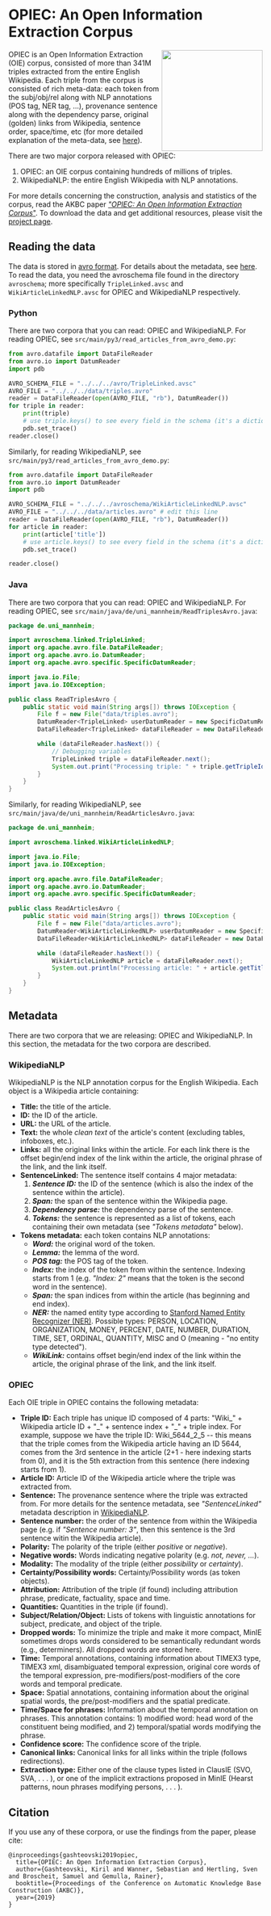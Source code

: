 # OPIEC: An Open Information Extraction Corpus

<img src="img/opiec-logo.png" align="right" width=200>

OPIEC is an Open Information Extraction (OIE) corpus, consisted of more than 341M triples extracted from the entire English Wikipedia. Each triple from the corpus is consisted of rich meta-data: each token from the subj/obj/rel along with NLP annotations (POS tag, NER tag, ...), provenance sentence along with the dependency parse, original (golden) links from Wikipedia, sentence order, space/time, etc (for more detailed explanation of the meta-data, see [here](#metadata)). 

There are two major corpora released with OPIEC:

1. OPIEC: an OIE corpus containing hundreds of millions of triples.
2. WikipediaNLP: the entire English Wikipedia with NLP annotations.

For more details concerning the construction, analysis and statistics of the corpus, read the AKBC paper [*"OPIEC: An Open Information Extraction Corpus*"](https://arxiv.org/pdf/1904.12324.pdf). To download the data and get additional resources, please visit the [project page](https://www.uni-mannheim.de/dws/research/resources/opiec/).

## Reading the data

The data is stored in [avro format](https://avro.apache.org/). For details about the metadata, see [here](#metadata). To read the data, you need the avroschema file found in the directory `avroschema`; more specifically `TripleLinked.avsc` and `WikiArticleLinkedNLP.avsc` for OPIEC and WikipediaNLP respectively. 

### Python

There are two corpora that you can read: OPIEC and WikipediaNLP. For reading OPIEC, see `src/main/py3/read_articles_from_avro_demo.py`:

```python
from avro.datafile import DataFileReader
from avro.io import DatumReader
import pdb 

AVRO_SCHEMA_FILE = "../../../avro/TripleLinked.avsc"
AVRO_FILE = "../../../data/triples.avro"
reader = DataFileReader(open(AVRO_FILE, "rb"), DatumReader())
for triple in reader:
    print(triple)
    # use triple.keys() to see every field in the schema (it's a dictionary)
    pdb.set_trace()
reader.close()
```

Similarly, for reading WikipediaNLP, see `src/main/py3/read_articles_from_avro_demo.py`:

```python
from avro.datafile import DataFileReader
from avro.io import DatumReader
import pdb 

AVRO_SCHEMA_FILE = "../../../avroschema/WikiArticleLinkedNLP.avsc"
AVRO_FILE = "../../../data/articles.avro" # edit this line
reader = DataFileReader(open(AVRO_FILE, "rb"), DatumReader())
for article in reader:
    print(article['title'])
    # use article.keys() to see every field in the schema (it's a dictionary)
    pdb.set_trace()

reader.close()
```

### Java

There are two corpora that you can read: OPIEC and WikipediaNLP. For reading OPIEC, see `src/main/java/de/uni_mannheim/ReadTriplesAvro.java`:

```java
package de.uni_mannheim;

import avroschema.linked.TripleLinked;
import org.apache.avro.file.DataFileReader;
import org.apache.avro.io.DatumReader;
import org.apache.avro.specific.SpecificDatumReader;

import java.io.File;
import java.io.IOException;

public class ReadTriplesAvro {
    public static void main(String args[]) throws IOException {
        File f = new File("data/triples.avro");
        DatumReader<TripleLinked> userDatumReader = new SpecificDatumReader<>(TripleLinked.class);
        DataFileReader<TripleLinked> dataFileReader = new DataFileReader<>(f, userDatumReader);

        while (dataFileReader.hasNext()) {
            // Debugging variables
            TripleLinked triple = dataFileReader.next();
            System.out.print("Processing triple: " + triple.getTripleId());
        }
    }
}
```

Similarly, for reading WikipediaNLP, see `src/main/java/de/uni_mannheim/ReadArticlesAvro.java`:

```java
package de.uni_mannheim;

import avroschema.linked.WikiArticleLinkedNLP;

import java.io.File;
import java.io.IOException;

import org.apache.avro.file.DataFileReader;
import org.apache.avro.io.DatumReader;
import org.apache.avro.specific.SpecificDatumReader;

public class ReadArticlesAvro {
    public static void main(String args[]) throws IOException {
        File f = new File("data/articles.avro");
        DatumReader<WikiArticleLinkedNLP> userDatumReader = new SpecificDatumReader<>(WikiArticleLinkedNLP.class);
        DataFileReader<WikiArticleLinkedNLP> dataFileReader = new DataFileReader<>(f, userDatumReader);

        while (dataFileReader.hasNext()) {
            WikiArticleLinkedNLP article = dataFileReader.next();
            System.out.println("Processing article: " + article.getTitle());
        }
    }
}
```

## Metadata

There are two corpora that we are releasing: OPIEC and WikipediaNLP. In this section, the metadata for the two corpora are described. 

### WikipediaNLP

WikipediaNLP is the NLP annotation corpus for the English Wikipedia. Each object is a Wikipedia article containing:

* **Title:** the title of the article.
* **ID:** the ID of the article.
* **URL:** the URL of the article.
* **Text:** the whole *clean text* of the article's content (excluding tables, infoboxes, etc.).
* **Links:** all the original links within the article. For each link there is the offset begin/end index of the link within the article, the original phrase of the link, and the link itself.
* **SentenceLinked:** The sentence itself contains 4 major metadata:
   1. ***Sentence ID:*** the ID of the sentence (which is also the index of the sentence within the article).
   2. ***Span:*** the span of the sentence within the Wikipedia page. 
   3. ***Dependency parse:*** the dependency parse of the sentence. 
   4. ***Tokens:*** the sentence is represented as a list of tokens, each containing their own metadata (see *"Tokens metadata"* below).
* **Tokens metadata:** each token contains NLP annotations: 
   * ***Word:*** the original word of the token.
   * ***Lemma:*** the lemma of the word.
   * ***POS tag:*** the POS tag of the token.
   * ***Index:*** the index of the token from within the sentence. Indexing starts from 1 (e.g. *"Index: 2"* means that the token is the second word in the sentence).
   * ***Span:*** the span indices from within the article (has beginning and end index).
   * ***NER:*** the named entity type according to [Stanford Named Entity Recognizer (NER)](https://nlp.stanford.edu/software/CRF-NER.html). Possible types: PERSON, LOCATION, ORGANIZATION, MONEY, PERCENT, DATE, NUMBER, DURATION, TIME, SET, ORDINAL, QUANTITY, MISC and O (meaning - "no entity type detected"). 
   * ***WikiLink:*** contains offset begin/end index of the link within the article, the original phrase of the link, and the link itself.

### OPIEC

Each OIE triple in OPIEC contains the following metadata:

* **Triple ID:** Each triple has unique ID composed of 4 parts: "Wiki\_" + Wikipedia article ID + "\_" + sentence index + "\_" + triple index. For example, suppose we have the triple ID: Wiki\_5644\_2\_5 -- this means that the triple comes from the Wikipedia article having an ID 5644, comes from the 3rd sentence in the article (2+1 - here indexing starts from 0), and it is the 5th extraction from this sentence (here indexing starts from 1).
* **Article ID:**  Article ID of the Wikipedia article where the triple was extracted from. 
* **Sentence:** The provenance sentence where the triple was extracted from. For more details for the sentence metadata, see *"SentenceLinked"* metadata description in [WikipediaNLP](#wikipedianlp).
* **Sentence number:** the order of the sentence from within the Wikipedia page (e.g. if *"Sentence number: 3"*, then this sentence is the 3rd sentence witin the Wikipedia article). 
* **Polarity:**  The polarity of the triple (either *positive* or *negative*).
* **Negative words:** Words indicating negative polarity (e.g. *not, never, ...*).
* **Modality:**  The modality of the triple (either *possibility* or *certainty*).
* **Certainty/Possibility words:** Certainty/Possibility words (as token objects).
* **Attribution:**  Attribution of the triple (if found) including attribution phrase, predicate, factuality, space and time.
* **Quantities:**  Quantities in the triple (if found).
* **Subject/Relation/Object:** Lists of tokens with linguistic annotations for subject, predicate, and object of the triple.
* **Dropped words:**  To minimize the triple and make it more compact, MinIE sometimes drops words considered to be semantically redundant words (e.g., determiners). All dropped words are stored here.
* **Time:** Temporal annotations, containing information about TIMEX3 type, TIMEX3 xml, disambiguated temporal expression, original core words of the temporal expression, pre-modifiers/post-modifiers of the core words and temporal predicate. 
* **Space:**  Spatial annotations, containing information about the original spatial words, the pre/post-modifiers and the spatial predicate.
* **Time/Space for phrases:** Information about the temporal annotation on phrases. This annotation contains: 1) modified word: head word of the constituent being modified, and 2) temporal/spatial words modifying the phrase.
* **Confidence score:** The confidence score of the triple.
* **Canonical links:** Canonical links for all links within the triple (follows redirections).
* **Extraction type:**  Either one of the clause types listed in ClausIE (SVO, SVA, . . . ), or one of the implicit extractions proposed in MinIE (Hearst patterns, noun phrases modifying persons, . . . ).

## Citation

If you use any of these corpora, or use the findings from the paper, please cite: 

```
@inproceedings{gashteovski2019opiec,
  title={OPIEC: An Open Information Extraction Corpus},
  author={Gashteovski, Kiril and Wanner, Sebastian and Hertling, Sven and Broscheit, Samuel and Gemulla, Rainer},
  booktitle={Proceedings of the Conference on Automatic Knowledge Base Construction (AKBC)},
  year={2019}
}
```

